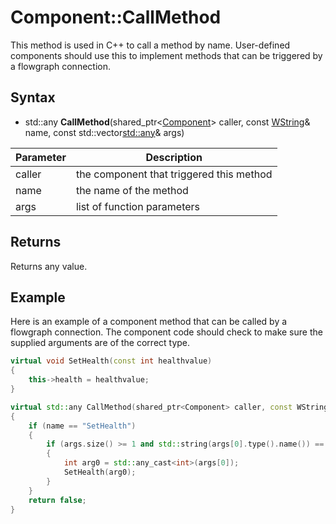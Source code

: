 # Component::CallMethod

This method is used in C++ to call a method by name. User-defined components should use this to implement methods that can be triggered by a flowgraph connection.

## Syntax

- std::any **CallMethod**(shared_ptr<[Component](Component.md)> caller, const [WString](WString.md)& name, const std::vector<std::any>& args)

| Parameter | Description |
|---|---|
| caller | the component that triggered this method |
| name | the name of the method |
| args | list of function parameters |

## Returns

Returns any value.

## Example

Here is an example of a component method that can be called by a flowgraph connection. The component code should check to make sure the supplied arguments are of the correct type.

```c++
virtual void SetHealth(const int healthvalue)
{
    this->health = healthvalue;
}

virtual std::any CallMethod(shared_ptr<Component> caller, const WString& name, const std::vector<std::any>& args)
{
    if (name == "SetHealth")
    {
        if (args.size() >= 1 and std::string(args[0].type().name()) == "int")
        {
            int arg0 = std::any_cast<int>(args[0]);
            SetHealth(arg0);
        }
    }
    return false;
}
```
